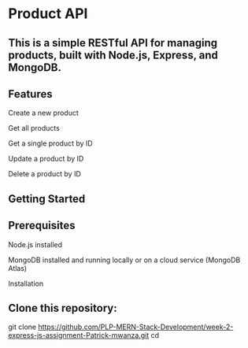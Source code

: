 # Product API

## This is a simple RESTful API for managing products, built with Node.js, Express, and MongoDB.

## Features
Create a new product

Get all products

Get a single product by ID

Update a product by ID

Delete a product by ID

##  Getting Started
## Prerequisites
Node.js installed

MongoDB installed and running locally or on a cloud service (MongoDB Atlas)

Installation

## Clone this repository:
git clone <https://github.com/PLP-MERN-Stack-Development/week-2-express-js-assignment-Patrick-mwanza.git>
cd <cd week-2-express-js-assignment-Patrick-mwanza>
